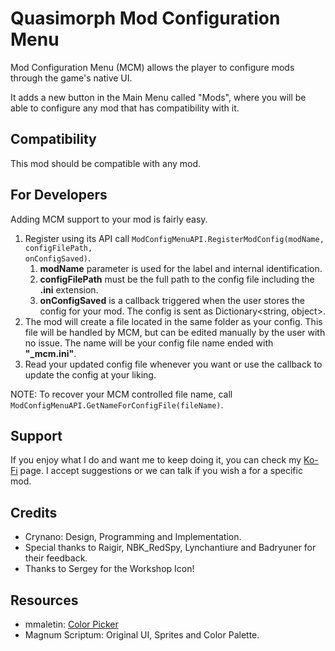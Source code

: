 # Quasimorph Mod Configuration Menu

Mod Configuration Menu (MCM) allows the player to configure mods through the game's native UI.

It adds a new button in the Main Menu called "Mods", where you will be able to configure any mod that has compatibility with it.

## Compatibility

This mod should be compatible with any mod.

## For Developers

Adding MCM support to your mod is fairly easy.

1. Register using its API call <code>ModConfigMenuAPI.RegisterModConfig(modName, configFilePath, onConfigSaved)</code>. 
    1. __modName__ parameter is used for the label and internal identification.
    2. __configFilePath__ must be the full path to the config file including the __.ini__ extension.
    3. __onConfigSaved__ is a callback triggered when the user stores the config for your mod. The config is sent as Dictionary<string, object>.
2. The mod will create a file located in the same folder as your config. This file will be handled by MCM, but can be edited manually by the user with no issue. The name will be your config file name ended with **"_mcm.ini"**.
3. Read your updated config file whenever you want or use the callback to update the config at your liking.

NOTE: To recover your MCM controlled file name, call <code>ModConfigMenuAPI.GetNameForConfigFile(fileName)</code>.

## Support

If you enjoy what I do and want me to keep doing it, you can check my [Ko-Fi](https://ko-fi.com/crynano) page.
I accept suggestions or we can talk if you wish a for a specific mod.

## Credits

- Crynano: Design, Programming and Implementation.
- Special thanks to Raigir, NBK_RedSpy, Lynchantiure and Badryuner for their feedback.
- Thanks to Sergey for the Workshop Icon!

## Resources

- mmaletin: [Color Picker](https://github.com/mmaletin/UnityColorPicker/tree/master)
- Magnum Scriptum: Original UI, Sprites and Color Palette.